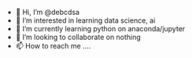 - 👋 Hi, I’m @debcdsa
- 👀 I’m interested in learning data science, ai
- 🌱 I’m currently learning python on anaconda/jupyter
- 💞️ I’m looking to collaborate on nothing
- 📫 How to reach me ....

<!---
debcdsa/debcdsa is a ✨ special ✨ repository because its `README.md` (this file) appears on your GitHub profile.
You can click the Preview link to take a look at your changes.
--->
